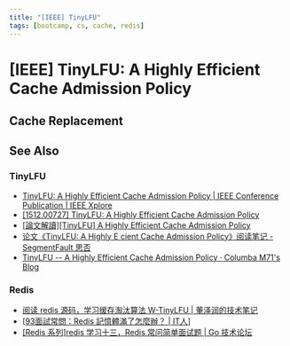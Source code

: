 ```yaml
---
title: "[IEEE] TinyLFU"
tags: [bootcamp, cs, cache, redis]
---
```


[IEEE] TinyLFU: A Highly Efficient Cache Admission Policy
=========================================================

Cache Replacement
-----------------



See Also
--------

### TinyLFU ###

-   [TinyLFU: A Highly Efficient Cache Admission Policy | IEEE Conference Publication | IEEE Xplore](https://ieeexplore.ieee.org/abstract/document/6787265)
-   [[1512.00727] TinyLFU: A Highly Efficient Cache Admission Policy](https://arxiv.org/abs/1512.00727)
-   [[論文解讀][TinyLFU] A Highly Efficient Cache Admission Policy](https://www.evanlin.com/TinyLFU/)
-   [论文《TinyLFU: A Highly E cient Cache Admission Policy》阅读笔记 - SegmentFault 思否](https://segmentfault.com/a/1190000016091569)
-   [TinyLFU -- A Highly Efficient Cache Admission Policy · Columba M71's Blog](https://nan01ab.github.io/2018/04/TinyLFU.html)

### Redis ###

-   [阅读 redis 源码，学习缓存淘汰算法 W-TinyLFU | 董泽润的技术笔记](https://mytechshares.com/2021/11/07/redis-known-lru-wtinylfu/)
-   [[93面試常問：Redis 記憶體滿了怎麼辦？ | IT人](https://iter01.com/557774.html)]
-   [[Redis 系列]redis 学习十三，Redis 常问简单面试题 | Go 技术论坛](https://learnku.com/articles/67307)
